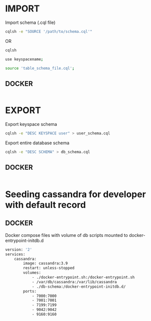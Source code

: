 # IMPORT 

Import schema (.cql file)

```bash
cqlsh -e "SOURCE '/path/to/schema.cql'"
```

OR

```bash
cqlsh

use keyspacename; 

source 'table_schema_file.cql';
```

## DOCKER 

```bash

```

# EXPORT

Export keyspace schema

```bash
cqlsh -e "DESC KEYSPACE user" > user_schema.cql
```

Export entire database schema

```bash
cqlsh -e "DESC SCHEMA" > db_schema.cql
```

## DOCKER

```bash
```

# Seeding cassandra for developer with default record

## DOCKER

Docker compose files with volume of db scripts mounted to docker-entrypoint-initdb.d

```bash
version: '2'
services:
    cassandra:
        image: cassandra:3.9
        restart: unless-stopped
        volumes:
            - ./docker-entrypoint.sh:/docker-entrypoint.sh
            - /var/db/cassandra:/var/lib/cassandra
            - ./db-schema:/docker-entrypoint-initdb.d/
        ports:
            - 7000:7000
            - 7001:7001
            - 7199:7199
            - 9042:9042
            - 9160:9160
```

